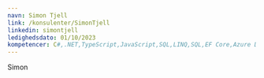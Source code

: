 ```yaml
---
navn: Simon Tjell
link: /konsulenter/SimonTjell
linkedin: simontjell
ledighedsdato: 01/10/2023
kompetencer: C#,.NET,TypeScript,JavaScript,SQL,LINQ,SQL,EF Core,Azure DevOps,Clojure,Powershell,Linux,Git,ReactJS,CI/CD,ASP.NET,Open API/Swagger,web services,REST API
---
```

Simon
